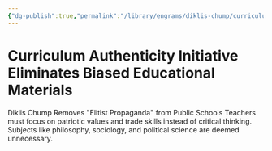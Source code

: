 ```yaml
---
{"dg-publish":true,"permalink":"/library/engrams/diklis-chump/curriculum-authenticity-initiative-eliminates-biased-educational-materials/","tags":["DC/Education","DC/AS2"]}
---
```


# Curriculum Authenticity Initiative Eliminates Biased Educational Materials
Diklis Chump Removes "Elitist Propaganda" from Public Schools
Teachers must focus on patriotic values and trade skills instead of critical thinking.  
Subjects like philosophy, sociology, and political science are deemed unnecessary.
